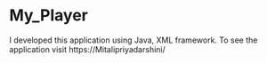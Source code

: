 # My_Player
I developed this application using Java, XML framework. To see the application visit https://Mitalipriyadarshini/
